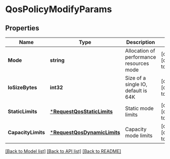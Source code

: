 # QosPolicyModifyParams

## Properties
Name | Type | Description | Notes
------------ | ------------- | ------------- | -------------
**Mode** | **string** | Allocation of performance resources mode | [optional] [default to null]
**IoSizeBytes** | **int32** | Size of a single IO, default is 64K | [optional] [default to null]
**StaticLimits** | [***RequestQosStaticLimits**](RequestQOSStaticLimits.md) | Static mode limits | [optional] [default to null]
**CapacityLimits** | [***RequestQosDynamicLimits**](RequestQOSDynamicLimits.md) | Capacity mode limits | [optional] [default to null]

[[Back to Model list]](../README.md#documentation-for-models) [[Back to API list]](../README.md#documentation-for-api-endpoints) [[Back to README]](../README.md)


